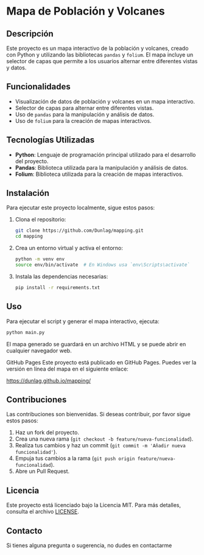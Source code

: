 # Mapa de Población y Volcanes

## Descripción

Este proyecto es un mapa interactivo de la población y volcanes, creado con Python y utilizando las bibliotecas `pandas` y `folium`. El mapa incluye un selector de capas que permite a los usuarios alternar entre diferentes vistas y datos.

## Funcionalidades

- Visualización de datos de población y volcanes en un mapa interactivo.
- Selector de capas para alternar entre diferentes vistas.
- Uso de `pandas` para la manipulación y análisis de datos.
- Uso de `folium` para la creación de mapas interactivos.

## Tecnologías Utilizadas

- **Python**: Lenguaje de programación principal utilizado para el desarrollo del proyecto.
- **Pandas**: Biblioteca utilizada para la manipulación y análisis de datos.
- **Folium**: Biblioteca utilizada para la creación de mapas interactivos.

## Instalación

Para ejecutar este proyecto localmente, sigue estos pasos:

1. Clona el repositorio:
   ```bash
   git clone https://github.com/Dunlag/mapping.git
   cd mapping
   ```

2. Crea un entorno virtual y activa el entorno:
   ```bash
   python -m venv env
   source env/bin/activate  # En Windows usa `env\Scripts\activate`
   ```

3. Instala las dependencias necesarias:
   ```bash
   pip install -r requirements.txt
   ```

## Uso

Para ejecutar el script y generar el mapa interactivo, ejecuta:
```bash
python main.py
```

El mapa generado se guardará en un archivo HTML y se puede abrir en cualquier navegador web.

GitHub Pages
Este proyecto está publicado en GitHub Pages. Puedes ver la versión en línea del mapa en el siguiente enlace:

https://dunlag.github.io/mapping/

## Contribuciones

Las contribuciones son bienvenidas. Si deseas contribuir, por favor sigue estos pasos:

1. Haz un fork del proyecto.
2. Crea una nueva rama (`git checkout -b feature/nueva-funcionalidad`).
3. Realiza tus cambios y haz un commit (`git commit -m 'Añadir nueva funcionalidad'`).
4. Empuja tus cambios a la rama (`git push origin feature/nueva-funcionalidad`).
5. Abre un Pull Request.

## Licencia

Este proyecto está licenciado bajo la Licencia MIT. Para más detalles, consulta el archivo [LICENSE](LICENSE).

## Contacto

Si tienes alguna pregunta o sugerencia, no dudes en contactarme

```
